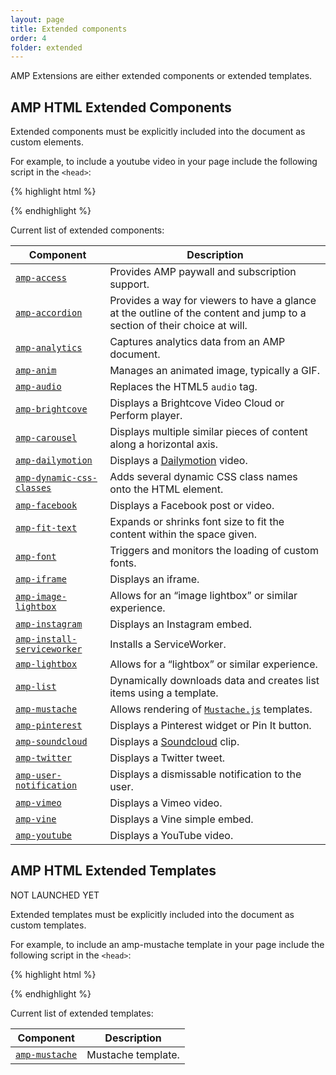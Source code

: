 ```yaml
---
layout: page
title: Extended components
order: 4
folder: extended
---
```



AMP Extensions are either extended components or extended templates.

## AMP HTML Extended Components

Extended components must be explicitly included into the document as custom elements.

For example, to include a youtube video in your page
include the following script in the `<head>`:

{% highlight html %}
<script async custom-element="amp-youtube" src="https://cdn.ampproject.org/v0/amp-youtube-0.1.js"></script>
{% endhighlight %}

Current list of extended components:

| Component | Description |
| --------- | ----------- |
| [`amp-access`](extended/amp-access.html) | Provides AMP paywall and subscription support.  |
| [`amp-accordion`](extended/amp-accordion.html) | Provides a way for viewers to have a glance at the outline of the content and jump to a section of their choice at will. |
| [`amp-analytics`](extended/amp-analytics.html) | Captures analytics data from an AMP document. |
| [`amp-anim`](extended/amp-anim.html) | Manages an animated image, typically a GIF. |
| [`amp-audio`](extended/amp-audio.html) | Replaces the HTML5 `audio` tag. |
| [`amp-brightcove`](extended/amp-brightcove.html) | Displays a Brightcove Video Cloud or Perform player. |
| [`amp-carousel`](extended/amp-carousel.html) | Displays multiple similar pieces of content along a horizontal axis. |
| [`amp-dailymotion`](extended/amp-dailymotion.html) | Displays a [Dailymotion](https://www.dailymotion.com) video. |
| [`amp-dynamic-css-classes`](extended/amp-dynamic-css-classes.html) | Adds several dynamic CSS class names onto the HTML element. |
| [`amp-facebook`](extended/amp-facebook.html) | Displays a Facebook post or video. |
| [`amp-fit-text`](extended/amp-fit-text.html) | Expands or shrinks font size to fit the content within the space given. |
| [`amp-font`](extended/amp-font.html) | Triggers and monitors the loading of custom fonts. |
| [`amp-iframe`](extended/amp-iframe.html) | Displays an iframe. |
| [`amp-image-lightbox`](extended/amp-image-lightbox.html) | Allows for an “image lightbox” or similar experience. |
| [`amp-instagram`](extended/amp-instagram.html) | Displays an Instagram embed. |
| [`amp-install-serviceworker`](extended/amp-install-serviceworker.html) | Installs a ServiceWorker. |
| [`amp-lightbox`](extended/amp-lightbox.html) | Allows for a “lightbox” or similar experience. |
| [`amp-list`](extended/amp-list.html) | Dynamically downloads data and creates list items using a template. |
| [`amp-mustache`](extended/amp-mustache.html) | Allows rendering of [`Mustache.js`](https://github.com/janl/mustache.js/) templates. |
| [`amp-pinterest`](extended/amp-pinterest.html) | Displays a Pinterest widget or Pin It button. |
| [`amp-soundcloud`](extended/amp-soundcloud.html) | Displays a [Soundcloud](https://soundcloud.com/) clip. |
| [`amp-twitter`](extended/amp-twitter.html) | Displays a Twitter tweet. |
| [`amp-user-notification`](extended/amp-user-notification.html) | Displays a dismissable notification to the user. |
| [`amp-vimeo`](extended/amp-vimeo.html) | Displays a Vimeo video. |
| [`amp-vine`](extended/amp-vine.html) | Displays a Vine simple embed. |
| [`amp-youtube`](extended/amp-youtube.html) | Displays a YouTube video. |


## AMP HTML Extended Templates

NOT LAUNCHED YET

Extended templates must be explicitly included into the document as custom templates.

For example, to include an amp-mustache template in your page
include the following script in the `<head>`:

{% highlight html %}
<script async custom-template="amp-mustache" src="https://cdn.ampproject.org/v0/amp-mustache-0.1.js"></script>
{% endhighlight %}

Current list of extended templates:

| Component                                     | Description                                                                                 |
| --------------------------------------------- | -------------------------------------------------------------------------------------------
| [`amp-mustache`](extended/amp-mustache.html) | Mustache template.                                       |

